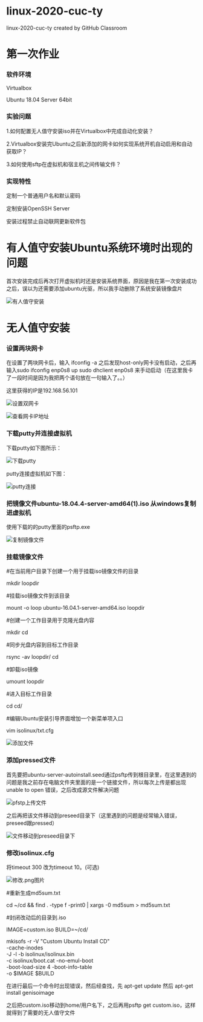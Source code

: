 # linux-2020-cuc-ty
linux-2020-cuc-ty created by GitHub Classroom

# 第一次作业

### 软件环境

Virtualbox

Ubuntu 18.04 Server 64bit

### 实验问题

1.如何配置无人值守安装iso并在Virtualbox中完成自动化安装？

2.Virtualbox安装完Ubuntu之后新添加的网卡如何实现系统开机自动启用和自动获取IP？

3.如何使用sftp在虚拟机和宿主机之间传输文件？

### 实现特性

定制一个普通用户名和默认密码

定制安装OpenSSH Server

安装过程禁止自动联网更新软件包

# 有人值守安装Ubuntu系统环境时出现的问题

首次安装完成后再次打开虚拟机时还是安装系统界面，原因是我在第一次安装成功之后，误以为还需要添加ubuntu光驱，所以我手动删除了系统安装镜像盘片

![有人值守安装](/img/1.png)

# 无人值守安装

### 设置两块网卡
在设置了两块网卡后，输入 ifconfig -a 之后发现host-only网卡没有启动，之后再输入sudo ifconfig enp0s8 up sudo dhclient enp0s8 来手动启动（在这里我卡了一段时间是因为我把两个语句放在一句输入了。。）

这里获得的IP是192.168.56.101

![设置双网卡](/img/设置双网卡.png)

![查看网卡IP地址](/img/网卡IP.png)

### 下载putty并连接虚拟机

下载putty如下图所示：

![下载putty](/img/下载putty.png)

putty连接虚拟机如下图：

![putty连接](/img/putty.png)


### 把镜像文件ubuntu-18.04.4-server-amd64(1).iso 从windows复制进虚拟机

使用下载的的putty里面的psftp.exe

![复制镜像文件](/img/复制镜像文件.png)

### 挂载镜像文件

#在当前用户目录下创建一个用于挂载iso镜像文件的目录

mkdir loopdir

#挂载iso镜像文件到该目录

mount -o loop ubuntu-16.04.1-server-amd64.iso loopdir

#创建一个工作目录用于克隆光盘内容

mkdir cd
 
#同步光盘内容到目标工作目录

rsync -av loopdir/ cd

#卸载iso镜像

umount loopdir

#进入目标工作目录

cd cd/

#编辑Ubuntu安装引导界面增加一个新菜单项入口

vim isolinux/txt.cfg

![添加文件](/img/增加新菜单项入口添加文件.png)

### 添加pressed文件

首先要把ubuntu-server-autoinstall.seed通过psftp传到根目录里，在这里遇到的问题是我之前存在电脑文件夹里面的是一个链接文件，所以每次上传是都出现unable to open 错误，之后改成源文件解决问题

![pfstp上传文件](/img/pfstp上传.png)

之后再把该文件移动到preseed目录下（这里遇到的问题是经常输入错误，preseed跟pressed）

![文件移动到preseed目录下](/img/移动到preseed.png)

### 修改isolinux.cfg

将timeout 300 改为timeout 10。(可选)

![修改.png图片](img/修改.png)

#重新生成md5sum.txt

cd ~/cd && find . -type f -print0 | xargs -0 md5sum > md5sum.txt

#封闭改动后的目录到.iso

IMAGE=custom.iso
BUILD=~/cd/

mkisofs -r -V "Custom Ubuntu Install CD" \
            -cache-inodes \
            -J -l -b isolinux/isolinux.bin \
            -c isolinux/boot.cat -no-emul-boot \
            -boot-load-size 4 -boot-info-table \
            -o $IMAGE $BUILD

在进行最后一个命令时出现错误，然后经查找，先 apt-get update 然后 apt-get install genisoimage

之后把custom.iso移动到home/用户名下，之后再用psftp get custom.iso，这样就得到了需要的无人值守文件

